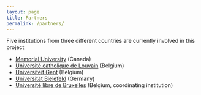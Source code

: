 ```yaml
---
layout: page
title: Partners
permalink: /partners/
---
```


Five institutions from three different countries are currently involved in this project

- [Memorial University](www.mun.ca/) (Canada)
- [Université catholique de Louvain](http://www.ucl.ac.be) (Belgium)
- [Universiteit Gent](http://www.ugent.be) (Belgium)
- [Universität Bielefeld](http://www.uni-bielefeld.de/) (Germany)
- [Université libre de Bruxelles](http://www.ulb.ac.be9) (Belgium, coordinating institution)
